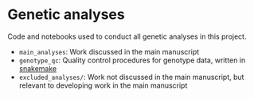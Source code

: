 # Genetic analyses
Code and notebooks used to conduct all genetic analyses in this project.

- `main_analyses`: Work discussed in the main manuscript
- `genotype_qc`: Quality control procedures for genotype data, written in [snakemake](https://snakemake.readthedocs.io/en/stable/)
- `excluded_analyses/`: Work not discussed in the main manuscript, but relevant to developing work in the main manuscript


